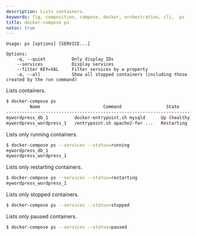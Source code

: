 ```yaml
---
description: Lists containers.
keywords: fig, composition, compose, docker, orchestration, cli,  ps
title: docker-compose ps
notoc: true
---
```


```none
Usage: ps [options] [SERVICE...]

Options:
    -q, --quiet          Only display IDs
    --services           Display services
    --filter KEY=VAL     Filter services by a property
    -a, --all            Show all stopped containers (including those created by the run command)
```

Lists containers.

```bash
$ docker-compose ps
         Name                        Command                 State             Ports
---------------------------------------------------------------------------------------------
mywordpress_db_1          docker-entrypoint.sh mysqld      Up (healthy)  3306/tcp
mywordpress_wordpress_1   /entrypoint.sh apache2-for ...   Restarting    0.0.0.0:8000->80/tcp
```

Lists only running containers.

```bash
$ docker-compose ps --services --status=running
mywordpress_db_1
mywordpress_wordpress_1
```

Lists only restarting containers.

```bash
$ docker-compose ps --services --status=restarting
mywordpress_wordpress_1
```

Lists only stopped containers.

```bash
$ docker-compose ps --services --status=stopped 

```

Lists only paused containers.

```bash
$ docker-compose ps --services --status=paused

```
